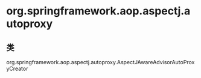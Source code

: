 # org.springframework.aop.aspectj.autoproxy

## 类

org.springframework.aop.aspectj.autoproxy.AspectJAwareAdvisorAutoProxyCreator





